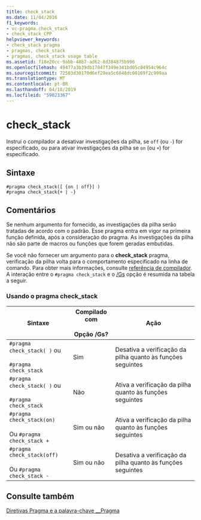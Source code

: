 ```yaml
---
title: check_stack
ms.date: 11/04/2016
f1_keywords:
- vc-pragma.check_stack
- check_stack_CPP
helpviewer_keywords:
- check_stack pragma
- pragmas, check_stack
- pragmas, check_stack usage table
ms.assetid: f18e20cc-9abb-48b7-ad62-8d384875b996
ms.openlocfilehash: 49477a3b39db17047f349e341bd05c04954c964c
ms.sourcegitcommit: 72583d30170d6ef29ea5c6848dc00169f2c909aa
ms.translationtype: MT
ms.contentlocale: pt-BR
ms.lasthandoff: 04/18/2019
ms.locfileid: "59023367"
---
```

# <a name="checkstack"></a>check_stack
Instrui o compilador a desativar investigações da pilha, se `off` (ou `-`) for especificado, ou para ativar investigações da pilha se `on` (ou `+`) for especificado.

## <a name="syntax"></a>Sintaxe

```
#pragma check_stack([ {on | off}] )
#pragma check_stack{+ | -}
```

## <a name="remarks"></a>Comentários

Se nenhum argumento for fornecido, as investigações da pilha serão tratadas de acordo com o padrão. Esse pragma entra em vigor na primeira função definida, após a consideração do pragma. As investigações da pilha não são parte de macros ou funções que forem geradas embutidas.

Se você não fornecer um argumento para o **check_stack** pragma, verificação da pilha volta para o comportamento especificado na linha de comando. Para obter mais informações, consulte [referência de compilador](../build/reference/compiler-options.md). A interação entre o `#pragma check_stack` e o [/Gs](../build/reference/gs-control-stack-checking-calls.md) opção é resumida na tabela a seguir.

### <a name="using-the-checkstack-pragma"></a>Usando o pragma check_stack

|Sintaxe|Compilado com<br /><br /> Opção /Gs?|Ação|
|------------|------------------------------------|------------|
|`#pragma check_stack( )` ou<br /><br /> `#pragma check_stack`|Sim|Desativa a verificação da pilha quanto às funções seguintes|
|`#pragma check_stack( )` ou<br /><br /> `#pragma check_stack`|Não|Ativa a verificação da pilha quanto às funções seguintes|
|`#pragma check_stack(on)`<br /><br /> Ou `#pragma check_stack +`|Sim ou não|Ativa a verificação da pilha quanto às funções seguintes|
|`#pragma check_stack(off)`<br /><br /> Ou `#pragma check_stack -`|Sim ou não|Desativa a verificação da pilha quanto às funções seguintes|

## <a name="see-also"></a>Consulte também

[Diretivas Pragma e a palavra-chave __Pragma](../preprocessor/pragma-directives-and-the-pragma-keyword.md)